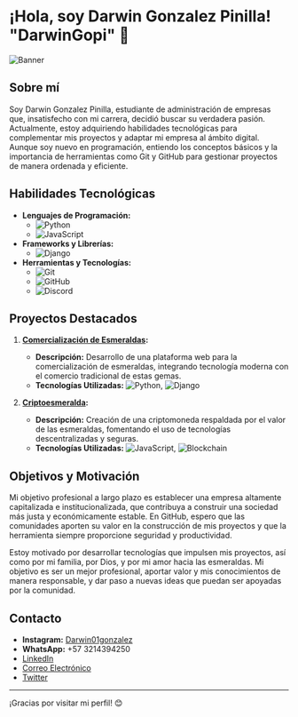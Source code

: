 # ¡Hola, soy Darwin Gonzalez Pinilla! "DarwinGopi" 👋

![Banner](https://tu-imagen-de-banner-url.com)

## Sobre mí
Soy Darwin Gonzalez Pinilla, estudiante de administración de empresas que, insatisfecho con mi carrera, decidió buscar su verdadera pasión. Actualmente, estoy adquiriendo habilidades tecnológicas para complementar mis proyectos y adaptar mi empresa al ámbito digital. Aunque soy nuevo en programación, entiendo los conceptos básicos y la importancia de herramientas como Git y GitHub para gestionar proyectos de manera ordenada y eficiente.

## Habilidades Tecnológicas
- **Lenguajes de Programación:**
  - ![Python](https://img.shields.io/badge/-Python-3776AB?style=flat-square&logo=python&logoColor=white) 
  - ![JavaScript](https://img.shields.io/badge/-JavaScript-F7DF1E?style=flat-square&logo=javascript&logoColor=black) 
- **Frameworks y Librerías:**
  - ![Django](https://img.shields.io/badge/-Django-092E20?style=flat-square&logo=django&logoColor=white) 
- **Herramientas y Tecnologías:**
  - ![Git](https://img.shields.io/badge/-Git-F05032?style=flat-square&logo=git&logoColor=white)
  - ![GitHub](https://img.shields.io/badge/-GitHub-181717?style=flat-square&logo=github&logoColor=white)
  - ![Discord](https://img.shields.io/badge/-Discord-7289DA?style=flat-square&logo=discord&logoColor=white)

## Proyectos Destacados
1. **[Comercialización de Esmeraldas](https://github.com/tu-usuario/comercializacion-esmeraldas):**
   - **Descripción:** Desarrollo de una plataforma web para la comercialización de esmeraldas, integrando tecnología moderna con el comercio tradicional de estas gemas.
   - **Tecnologías Utilizadas:** ![Python](https://img.shields.io/badge/-Python-3776AB?style=flat-square&logo=python&logoColor=white), ![Django](https://img.shields.io/badge/-Django-092E20?style=flat-square&logo=django&logoColor=white)

2. **[Criptoesmeralda](https://github.com/tu-usuario/criptoesmeralda):**
   - **Descripción:** Creación de una criptomoneda respaldada por el valor de las esmeraldas, fomentando el uso de tecnologías descentralizadas y seguras.
   - **Tecnologías Utilizadas:** ![JavaScript](https://img.shields.io/badge/-JavaScript-F7DF1E?style=flat-square&logo=javascript&logoColor=black), ![Blockchain](https://img.shields.io/badge/-Blockchain-000000?style=flat-square&logo=blockchain&logoColor=white)

## Objetivos y Motivación
Mi objetivo profesional a largo plazo es establecer una empresa altamente capitalizada e institucionalizada, que contribuya a construir una sociedad más justa y económicamente estable. En GitHub, espero que las comunidades aporten su valor en la construcción de mis proyectos y que la herramienta siempre proporcione seguridad y productividad.

Estoy motivado por desarrollar tecnologías que impulsen mis proyectos, así como por mi familia, por Dios, y por mi amor hacia las esmeraldas. Mi objetivo es ser un mejor profesional, aportar valor y mis conocimientos de manera responsable, y dar paso a nuevas ideas que puedan ser apoyadas por la comunidad.

## Contacto
- **Instagram:** [Darwin01gonzalez](https://www.instagram.com/Darwin01gonzalez)
- **WhatsApp:** +57 3214394250
- [LinkedIn](https://www.linkedin.com/in/tu-usuario)
- [Correo Electrónico](mailto:tu-email@gmail.com)
- [Twitter](https://twitter.com/tu-usuario)

---

¡Gracias por visitar mi perfil! 😊
